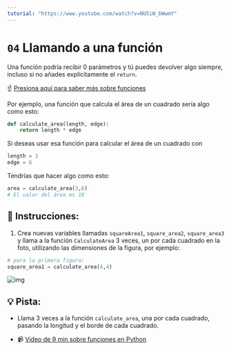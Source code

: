 ```yaml
---
tutorial: "https://www.youtube.com/watch?v=NU5iW_bWwmY"
---
```

# `04` Llamando a una función

Una función podría recibir 0 parámetros y tú puedes devolver algo siempre, incluso si no añades explícitamente el `return`.

:point_up: [Presiona aquí para saber más sobre funciones](https://content.breatheco.de/es/lesson/working-with-functions-python/)

Por ejemplo, una función que calcula el área de un cuadrado sería algo como esto:

```python
def calculate_area(length, edge):
    return length * edge
```

Si deseas usar esa función para calcular el área de un cuadrado con

```python
length = 3
edge = 6
```

Tendrías que hacer algo como esto:

```python
area = calculate_area(3,6)
# El valor del área es 18
```

## 📝 Instrucciones:

1. Crea nuevas variables llamadas `squareArea1`, `square_area2`, `square_area3` y llama a la función `CalculateArea` 3 veces, un por cada cuadrado en la foto, utilizando las dimensiones de la figura, por ejemplo:

```python
# para la primera figura:
square_area1 = calculate_area(4,4)
```

![img](http://i.imgur.com/VyoJRAL.png)

## 💡 Pista:

- Llama 3 veces a la función `calculate_area`, una por cada cuadrado, pasando la longitud y el borde de cada cuadrado.

+ :video_camera: [Video de 9 min sobre funciones en Python](https://www.youtube.com/watch?v=NE97ylAnrz4)
